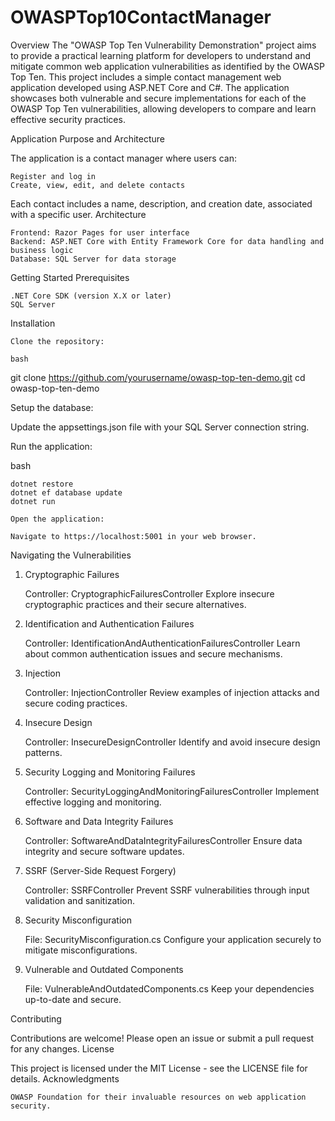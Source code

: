# OWASPTop10ContactManager
Overview
The "OWASP Top Ten Vulnerability Demonstration" project aims to provide a practical learning platform for developers to understand and mitigate common web application vulnerabilities as identified by the OWASP Top Ten. This project includes a simple contact management web application developed using ASP.NET Core and C#. The application showcases both vulnerable and secure implementations for each of the OWASP Top Ten vulnerabilities, allowing developers to compare and learn effective security practices.

Application Purpose and Architecture

The application is a contact manager where users can:

    Register and log in
    Create, view, edit, and delete contacts

Each contact includes a name, description, and creation date, associated with a specific user.
Architecture

    Frontend: Razor Pages for user interface
    Backend: ASP.NET Core with Entity Framework Core for data handling and business logic
    Database: SQL Server for data storage

Getting Started
Prerequisites

    .NET Core SDK (version X.X or later)
    SQL Server

Installation

    Clone the repository:

    bash

git clone https://github.com/yourusername/owasp-top-ten-demo.git
cd owasp-top-ten-demo

Setup the database:

Update the appsettings.json file with your SQL Server connection string.

Run the application:

bash

    dotnet restore
    dotnet ef database update
    dotnet run

    Open the application:

    Navigate to https://localhost:5001 in your web browser.

Navigating the Vulnerabilities
1. Cryptographic Failures

    Controller: CryptographicFailuresController
    Explore insecure cryptographic practices and their secure alternatives.

2. Identification and Authentication Failures

    Controller: IdentificationAndAuthenticationFailuresController
    Learn about common authentication issues and secure mechanisms.

3. Injection

    Controller: InjectionController
    Review examples of injection attacks and secure coding practices.

4. Insecure Design

    Controller: InsecureDesignController
    Identify and avoid insecure design patterns.

5. Security Logging and Monitoring Failures

    Controller: SecurityLoggingAndMonitoringFailuresController
    Implement effective logging and monitoring.

6. Software and Data Integrity Failures

    Controller: SoftwareAndDataIntegrityFailuresController
    Ensure data integrity and secure software updates.

7. SSRF (Server-Side Request Forgery)

    Controller: SSRFController
    Prevent SSRF vulnerabilities through input validation and sanitization.

8. Security Misconfiguration

    File: SecurityMisconfiguration.cs
    Configure your application securely to mitigate misconfigurations.

9. Vulnerable and Outdated Components

    File: VulnerableAndOutdatedComponents.cs
    Keep your dependencies up-to-date and secure.

Contributing

Contributions are welcome! Please open an issue or submit a pull request for any changes.
License

This project is licensed under the MIT License - see the LICENSE file for details.
Acknowledgments

    OWASP Foundation for their invaluable resources on web application security.
